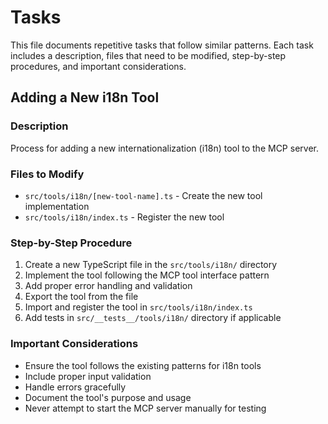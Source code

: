 # Tasks

This file documents repetitive tasks that follow similar patterns. Each task includes a description, files that need to be modified, step-by-step procedures, and important considerations.

## Adding a New i18n Tool

### Description
Process for adding a new internationalization (i18n) tool to the MCP server.

### Files to Modify
- `src/tools/i18n/[new-tool-name].ts` - Create the new tool implementation
- `src/tools/i18n/index.ts` - Register the new tool

### Step-by-Step Procedure
1. Create a new TypeScript file in the `src/tools/i18n/` directory
2. Implement the tool following the MCP tool interface pattern
3. Add proper error handling and validation
4. Export the tool from the file
5. Import and register the tool in `src/tools/i18n/index.ts`
6. Add tests in `src/__tests__/tools/i18n/` directory if applicable

### Important Considerations
- Ensure the tool follows the existing patterns for i18n tools
- Include proper input validation
- Handle errors gracefully
- Document the tool's purpose and usage
- Never attempt to start the MCP server manually for testing